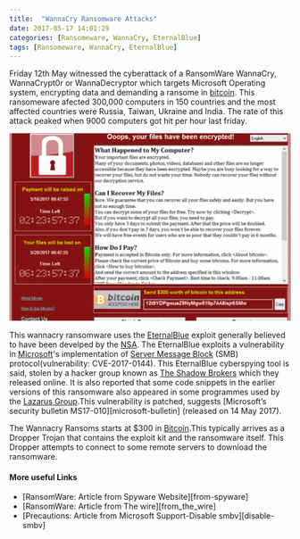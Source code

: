```yaml
---
title:  "WannaCry Ransomware Attacks"
date: 2017-05-17 14:01:29
categories: [Ransomeware, WannaCry, EternalBlue]
tags: [Ransomeware, WannaCry, EternalBlue]
---
```


Friday 12th May witnessed the cyberattack of a RansomWare WannaCry, WannaCrypt0r or WannaDecryptor which targets Microsoft Operating system, encrypting data and demanding a ransome in [bitcoin][Bitcoin-link-wiki]. This ransomeware afected 300,000 computers in 150 countries and the most affected countries were Russia, Taiwan, Ukraine and India. The rate of this attack peaked when 9000 computers got hit per hour last friday.

![wannacry](/assets/wannacry.png)

This wannacry ransomware uses the [EternalBlue][eternal-blue-wiki] exploit generally believed to have been develped by the [NSA][nsa-wiki]. The EternalBlue exploits a vulnerability in [Microsoft][microsoft-wiki]'s implementation of [Server Message Block][smb-wiki] (SMB) protocol(vulnerability: CVE-2017-0144). This EternalBlue cyberspying tool is said, stolen by a hacker group known as [The Shadow Brokers][shadow-brokers-wiki] which they released online. It is also reported that some code snippets in the earlier versions of this ransomware also appeared in some programmes used by the [Lazarus Group][lazarus-wiki].This vulnerability is patched, suggests [Microsoft’s security bulletin MS17-010][microsoft-bulletin] (released on 14 May 2017).

The Wannacry Ransoms starts at $300 in [Bitcoin][bitcoin-link-wiki].This typically arrives as a Dropper Trojan that contains the exploit kit and the ransomware itself. This Dropper attempts to connect to some remote servers to download the ransomware.

<h4>More useful Links</h4>
<ul>
  <li> [RansomWare: Article from Spyware Website][from-spyware]</li>
  <li> [RansomWare: Article from The wire][from_the_wire]</li>
  <li> [Precautions: Article from Microsoft Support-Disable smbv][disable-smbv]

</ul>


[disable-smbv]:  https://support.microsoft.com/en-in/help/2696547/how-to-enable-and-disable-smbv1,-smbv2,-and-smbv3-in-windows-vista,-windows-server-2008,-windows-7,-windows-server-2008-r2,-windows-8,-and-windows-server-2012
[from-spyware]:  http://www.2-spyware.com/remove-wannacry-ransomware-virus.html
[from_the_wire]:   https://thewire.in/136128/north-korea-wannacry-ransomware-link/
[bitcoin-link-wiki]:  https://en.wikipedia.org/wiki/Bitcoin
[eternal-blue-wiki]:  https://en.wikipedia.org/wiki/EternalBlue
[nsa-wiki]:  https://en.wikipedia.org/wiki/National_Security_Agency
[microsoft-wiki]:  https://en.wikipedia.org/wiki/Microsoft
[smb-wiki]:  https://en.wikipedia.org/wiki/Server_Message_Block
[shadow-brokers-wiki]:  https://en.wikipedia.org/wiki/The_Shadow_Brokers
[lazarus-wiki]:  https://en.wikipedia.org/wiki/Lazarus_Group
[microsoft_bulletin]:  https://technet.microsoft.com/en-us/library/security/ms17-010.aspx



